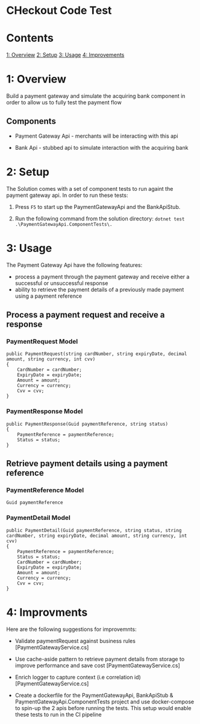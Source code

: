 # CHeckout Code Test 

Contents
========

[1: Overview](#1-overview)
[2: Setup](#2-setup)
[3: Usage](#2-usage)
[4: Improvements](#2-improvements)


1: Overview
=============================================

Build a payment gateway and simulate the acquiring bank component in order to allow us to fully test the payment flow

## Components 

-   Payment Gateway Api - merchants will be interacting with this api

-   Bank Api - stubbed api to simulate interaction with the acquiring bank


2: Setup
=============================================

The Solution comes with a set of component tests to run againt the payment gateway api.
In order to run these tests: 
1.  Press `F5` to start up the PaymentGatewayApi and the BankApiStub.

2.  Run the following command from the solution directory: `dotnet test .\PaymentGatewayApi.ComponentTests\.`



3: Usage
=============================================

The Payment Gateway Api have the following features:
-   process a payment through the payment gateway and receive either a successful or unsuccessful response
-   ability to retrieve the payment details of a previously made payment using a payment reference

## Process a payment request and receive a response

### PaymentRequest Model

```
public PaymentRequest(string cardNumber, string expiryDate, decimal amount, string currency, int cvv)
{
    CardNumber = cardNumber;
    ExpiryDate = expiryDate;
    Amount = amount;
    Currency = currency;
    Cvv = cvv;
}
```

### PaymentResponse Model

```
public PaymentResponse(Guid paymentReference, string status)
{
    PaymentReference = paymentReference;
    Status = status;
}
```

## Retrieve payment details using a payment reference

### PaymentReference Model

```
Guid paymentReference
```

### PaymentDetail Model

```
public PaymentDetail(Guid paymentReference, string status, string cardNumber, string expiryDate, decimal amount, string currency, int cvv)
{
    PaymentReference = paymentReference;
    Status = status;
    CardNumber = cardNumber;
    ExpiryDate = expiryDate;
    Amount = amount;
    Currency = currency;
    Cvv = cvv;
}
```


4: Improvments
=============================================

Here are the following suggestions for improvemnts:

-   Validate paymentRequest against business rules [PaymentGatewayService.cs]

-   Use cache-aside pattern to retrieve payment details from storage to improve performance and save cost [PaymentGatewayService.cs]

-   Enrich logger to capture context (i.e correlation id) [PaymentGatewayService.cs]

-   Create a dockerfile for the PaymentGatewayApi, BankApiStub & PaymentGatewayApi.ComponentTests project and use docker-compose to spin-up the 2 apis before running the tests. This setup would enable these tests to run in the CI pipeline